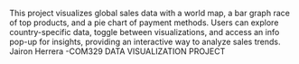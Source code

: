 This project visualizes global sales data with a world map, a bar graph race of top products, and a pie chart of payment methods. 
Users can explore country-specific data, toggle between visualizations, and access an info pop-up for insights, providing an interactive way to analyze sales trends.
Jairon Herrera -COM329 DATA VISUALIZATION PROJECT
